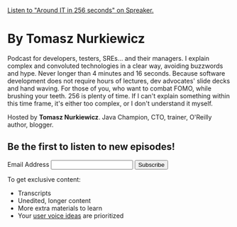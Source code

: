 <a class="spreaker-player" href="https://www.spreaker.com/show/around-it-in-256-seconds" data-resource="show_id=4399573" data-width="100%" data-height="350px" data-theme="dark" data-playlist="show" data-playlist-continuous="true" data-autoplay="false" data-live-autoplay="false" data-chapters-image="true" data-episode-image-position="left" data-hide-logo="false" data-hide-likes="false" data-hide-comments="false" data-hide-sharing="false" data-hide-download="true">Listen to "Around IT in 256 seconds" on Spreaker.</a>

# By Tomasz Nurkiewicz

Podcast for developers, testers, SREs... and their managers.
I explain complex and convoluted technologies in a clear way, avoiding buzzwords and hype.
Never longer than 4 minutes and 16 seconds.
Because software development does not require hours of lectures, dev advocates' slide decks and hand waving.
For those of you, who want to combat FOMO, while brushing your teeth.
256 is plenty of time.
If I can't explain something within this time frame, it's either too complex, or I don't understand it myself.

Hosted by **Tomasz Nurkiewicz**. Java Champion, CTO, trainer, O'Reilly author, blogger.

## Be the first to listen to new episodes!
<!-- Begin Mailchimp Signup Form -->
<div id="mc_embed_signup">
<form action="https://nurkiewicz.us8.list-manage.com/subscribe/post?u=a9b3f69ead328b8ec309c21f4&amp;id=9b4e7bcf64" method="post" id="mc-embedded-subscribe-form" name="mc-embedded-subscribe-form" class="validate" target="_blank" novalidate>
    <div id="mc_embed_signup_scroll">
    <label for="mce-EMAIL">Email Address </label>
	<input type="email" value="" name="EMAIL" class="required email" id="mce-EMAIL">
		<div class="response" id="mce-error-response" style="display:none"></div>
		<div class="response" id="mce-success-response" style="display:none"></div>
    <div style="position: absolute; left: -5000px;" aria-hidden="true"><input type="text" name="b_a9b3f69ead328b8ec309c21f4_9b4e7bcf64" tabindex="-1" value=""></div>
    <input type="submit" value="Subscribe" name="subscribe" id="mc-embedded-subscribe" class="button">
    </div>
</form>
</div>
<!--End mc_embed_signup-->

To get exclusive content:

* Transcripts
* Unedited, longer content
* More extra materials to learn
* Your [user voice ideas](https://github.com/nurkiewicz/256/issues/new/choose) are prioritized
